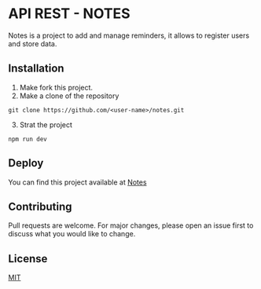 # API REST - NOTES

Notes is a project to add and manage reminders, it allows to register users and store data.

## Installation

1. Make fork this project.
2. Make a clone of the repository
 ```
 git clone https://github.com/<user-name>/notes.git 
 ```
3. Strat the project
```
npm run dev
```

## Deploy

You can find this project available at [Notes](https://lubricantes-resbalon.herokuapp.com/)


## Contributing
Pull requests are welcome. For major changes, please open an issue first to discuss what you would like to change.


## License
[MIT](https://choosealicense.com/licenses/mit/)